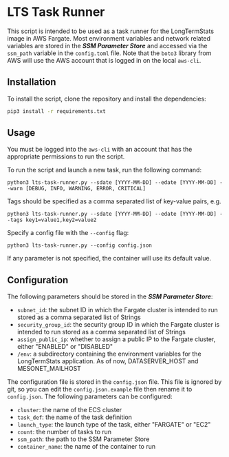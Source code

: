 # LTS Task Runner

This script is intended to be used as a task runner for the LongTermStats image in AWS Fargate.
Most environment variables and network related variables are stored in the _***SSM Parameter Store***_ and accessed via the ```ssm_path``` 
variable in the ```config.toml``` file. Note that the ```boto3``` library from AWS will use the AWS account that is logged in on the local ```aws-cli```.

## Installation
To install the script, clone the repository and install the dependencies:
```bash
pip3 install -r requirements.txt
```

## Usage
You must be logged into the ```aws-cli``` with an account that has the appropriate permissions to run the script.

To run the script and launch a new task, run the following command:
```shell
python3 lts-task-runner.py --sdate [YYYY-MM-DD] --edate [YYYY-MM-DD] --warn [DEBUG, INFO, WARNING, ERROR, CRITICAL]
```
Tags should be specified as a comma separated list of key-value pairs, e.g. 
```shell
python3 lts-task-runner.py --sdate [YYYY-MM-DD] --edate [YYYY-MM-DD] --tags key1=value1,key2=value2
```
Specify a config file with the ```--config``` flag:
```shell
python3 lts-task-runner.py --config config.json
```



If any parameter is not specified, the container will use its default value.

## Configuration
The following parameters should be stored in the _***SSM Parameter Store***_:
- ```subnet_id```: the subnet ID in which the Fargate cluster is intended to run stored as a comma separated list of Strings
- ```security_group_id```: the security group ID in which the Fargate cluster is intended to run stored as a comma separated list of Strings
- ```assign_public_ip```: whether to assign a public IP to the Fargate cluster, either "ENABLED" or "DISABLED"
- ```/env```: a subdirectory containing the environment variables for the LongTermStats application. As of now, DATASERVER_HOST and MESONET_MAILHOST

The configuration file is stored in the ```config.json``` file. This file is ignored by git, so you can edit the ```config.json.example``` file then rename it to ```config.json```.
The following parameters can be configured:
- ```cluster```: the name of the ECS cluster
- ```task_def```: the name of the task definition
- ```launch_type```: the launch type of the task, either "FARGATE" or "EC2"
- ```count```: the number of tasks to run
- ```ssm_path```: the path to the SSM Parameter Store
- ```container_name```: the name of the container to run